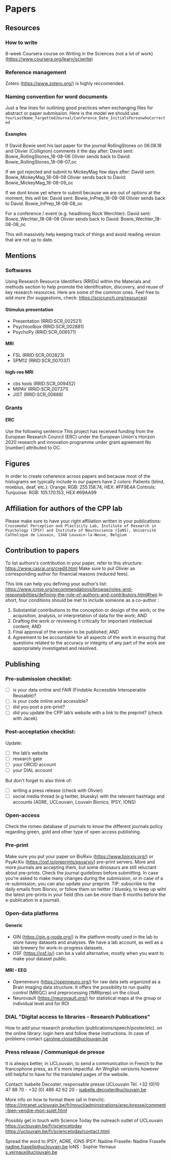 # Papers

## Resources 

### How to write
8-week Coursera course on Writing in the Sciences (not a lot of work) (https://www.coursera.org/learn/sciwrite)

### Reference management
Zotero (https://www.zotero.org/) is highly reccomended. 

### Naming convention for word documents
Just a few lines for outlining good practices when exchanging files for abstract or paper submission.
Here is the model we should use: `YourLastName_TargettedJournal/Conference_Date_InitialsPersonwhoCorrected`

#### Examples
If David Bowie sent his last paper for the journal RollingStones on 06.08.18 and Olivier (Collignon) comments it the day after:
David sent: Bowie_RollingStones_18-08-06
Olivier sends back to David: Bowie_RollingStones_18-08-07_oc

If we got rejected and submit to MickeyMag few days after:
David sent: Bowie_MickeyMag_18-08-08
Olivier sends back to David: Bowie_MickeyMag_18-08-09_oc

If we dont know yet where to submit because we are out of options at the moment, this will be:
David sent: Bowie_InPrep_18-08-08
Olivier sends back to David: Bowie_InPrep_18-08-08_oc

For a conference / event (e.g. headlining Rock Werchter):
David sent: Bowie_Wechter_18-08-08
Olivier sends back to David: Bowie_Wechter_18-08-08_oc

This will massively help keeping track of things and avoid reading version that are not up to date.


## Mentions

### Softwares
Using Research Resource Identifiers (RRIDs) within the Materials and methods section to help promote the identification, discovery, and reuse of key research resources.
Here are some of the common ones. Feel free to add more (for suggestions, check: https://scicrunch.org/resources)

#### Stimulus presentation
- Presentation (RRID:SCR_002521)
- Psychtoolbox (RRID:SCR_002881)
- PsychoPy (RRID:SCR_006571)

#### MRI
- FSL (RRID:SCR_002823)
- SPM12 (RRID:SCR_007037)

#### high-res MRI
- cbs tools (RRID:SCR_009452)
- MIPAV (RRID:SCR_007371)
- JIST (RRID:SCR_00888)


### Grants

#### ERC 
Use the following sentence
This project has received funding from the European Research Council (ERC) under the European Union's Horizon 2020 research and innovation programme under grant agreement No [number] attributed to OC.


## Figures
In order to create coherence across papers and because most of the histograms we typically include in our papers have 2 colors:
Patients (blind, moebius, deaf, etc.): Orange: RGB: 255.158.74, ​​HEX: #FF9E4A
Controls: Turquoise: RGB: 105.170.153, HEX #69AA99

## Affiliation for authors of the CPP lab
Please make sure to have your right affiliation written in your publications:
`Crossmodal Perception and Plasticity Lab, Institute of Research in Psychology (IPSY) and Institute of Neuroscience (IoNS), Université Catholique de Louvain, 1348 Louvain-la-Neuve, Belgium`

## Contribution to papers
To list authors's contribution in your paper, refer to this structure: https://www.casrai.org/credit.html 
Make sure to put Olivier as corresponding author for financial reasons (reduced fees).

This link can help you defining your author’s list: https://www.icmje.org/recommendations/browse/roles-and-responsibilities/defining-the-role-of-authors-and-contributors.html#two
In short, four conditions should be met to include someone as a co-author : 
1. Substantial contributions to the conception or design of the work; or the acquisition, analysis, or interpretation of data for the work; AND
2. Drafting the work or reviewing it critically for important intellectual content; AND
3. Final approval of the version to be published; AND
4. Agreement to be accountable for all aspects of the work in ensuring that questions related to the accuracy or integrity of any part of the work are appropriately investigated and resolved.


## Publishing

### Pre-submission checklist:
- [ ] is your data online and FAIR (Findable Accessible Interoperable Reusable)?
- [ ] is your code online and accessible?
- [ ] did you post a pre-print?
- [ ] did you update the CPP lab’s website with a link to the preprint? (check with Jacek)

### Post-acceptation checklist:
Update: 
- [ ] the lab’s website
- [ ] research gate
- [ ] your ORCID account
- [ ] your DIAL account

But don't forget to also think of: 
- [ ] writing a press release (check with Olivier)
- [ ] social media thread (e.g twitter, bluesky) with the relevant hashtags and accounts (ADRE, UCLouvain, Louvain Bionics, IPSY, IONS)

### Open-access
Check the romeo database of journals to know the different journals policy regarding green, gold and other type of open access publishing.

### Pre-print
Make sure you put your paper on BioRxiv (https://www.biorxiv.org/) or PsyArXiv (https://osf.io/preprints/psyarxiv) pre-print servers.
More and more journals are accepting them, but some dinosaurs are still reluctant about pre-prints. Check the journal guidelines before submitting.
In case you're asked to make many changes during the submission, or in case of a re-submission, you can also update your preprint. 
TIP: subscribe to the daily emails from Biorxiv, or follow them on twitter / bluesky, to keep up wiht the latest pre-prints in your field (this can be more than 6 months before the e-publication in a journal).

### Open-data platforms

#### Generic
- GIN (https://gin.g-node.org/) is the platform mostly used in the lab to store havey datasets and analyses. We have a lab account, as well as a lab brewery for work-in-progress datasets.
- OSF (https://osf.io/) can be a valid alternative, mostly when you want to make your dataset public. 

#### MRI - EEG 
- Openeneuro (https://openneuro.org/) for raw data sets organized as a Brain imaging data structure. It offers the possibility to run quality control (MRIQC) and preprocessing (fMRIprep) on the cloud. 
- Neurovault (https://neurovault.org/) for statistical maps at the group or individual level and for ROI


### DIAL "Digital access to libraries - Research Publications"
How to add your research production (publications/speech/poster/etc). on the online library: login here and follow these instructions.
In case of problems contact caroline.closset@uclouvain.be

### Press release / Communiqué de presse
It is always better, in UCLouvain, to send a communication in French to the francophone press, as it's more impactful. An Wnglish versionis however still helpful to have for the translated pages of the website. 

Contact:
Isabelle Decoster, responsable presse UCLouvain
Tél. +32 (0)10 47 88 70 - +32 (0) 486 42 62 20 - isabelle.decoster@uclouvain.be 

More info on how to format them (all in french):
https://intranet.uclouvain.be/fr/myucl/administrations/arec/presse/comment-bien-vendre-mon-sujet.html 


Possibly get in touch with Science Today the outreach outlet of UCLouvain
https://uclouvain.be/fr/sciencetoday
https://uclouvain.be/fr/sciencetoday/contact.html 


Spread the word to IPSY, ADRE, IONS
IPSY: Nadine Fraselle: Nadine Fraselle <nadine.fraselle@uclouvain.be>
IoNS : Sophie Yernaux <s.yernaux@uclouvain.be>